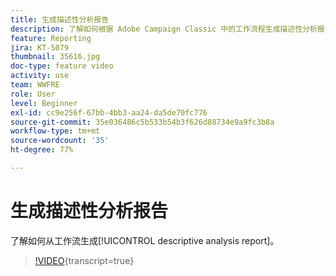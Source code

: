 ```yaml
---
title: 生成描述性分析报告
description: 了解如何根据 Adobe Campaign Classic 中的工作流程生成描述性分析报告。
feature: Reporting
jira: KT-5079
thumbnail: 35616.jpg
doc-type: feature video
activity: use
team: WWFRE
role: User
level: Beginner
exl-id: cc9e256f-67bb-4bb3-aa24-da5de70fc776
source-git-commit: 35e036486c5b533b54b3f626d88734e9a9fc3b8a
workflow-type: tm+mt
source-wordcount: '35'
ht-degree: 77%

---
```


# 生成描述性分析报告

了解如何从工作流生成[!UICONTROL descriptive analysis report]。

>[!VIDEO](https://video.tv.adobe.com/v/35616?quality=12&learn=on){transcript=true}
